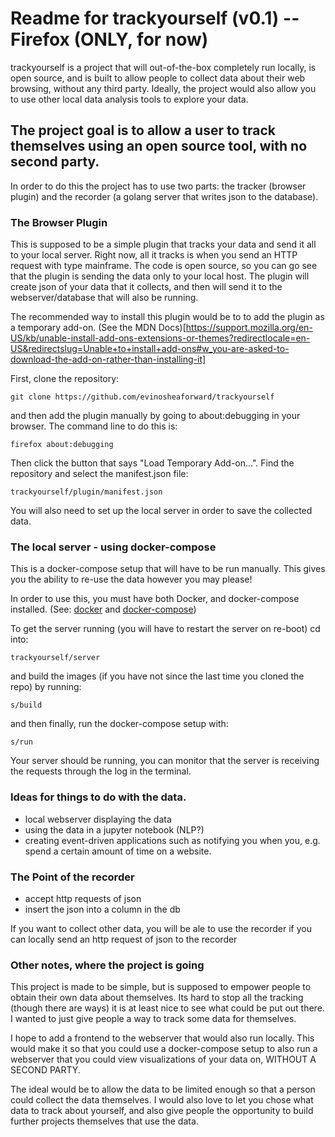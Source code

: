 # Readme for trackyourself (v0.1) -- Firefox (ONLY, for now)

trackyourself is a project that will out-of-the-box completely run locally, is open source, and is built to allow people to collect data about their web browsing, without any third party. Ideally, the project would also allow you to use other local data analysis tools to explore your data.

## The project goal is to allow a user to track themselves using an open source tool, with no second party.

In order to do this the project has to use two parts: the tracker (browser plugin) and the recorder (a golang server that writes json to the database).

### The Browser Plugin

This is supposed to be a simple plugin that tracks your data and send it all to your local server. Right now, all it tracks is when you send an HTTP request with type mainframe. The code is open source, so you can go see that the plugin is sending the data only to your local host. The plugin will create json of your data that it collects, and then will send it to the webserver/database that will also be running.

The recommended way to install this plugin would be to to add the plugin as a temporary add-on. (See the MDN Docs)[https://support.mozilla.org/en-US/kb/unable-install-add-ons-extensions-or-themes?redirectlocale=en-US&redirectslug=Unable+to+install+add-ons#w_you-are-asked-to-download-the-add-on-rather-than-installing-it]

First, clone the repository:

```
git clone https://github.com/evinosheaforward/trackyourself
```

and then add the plugin manually by going to about:debugging in your browser. The command line to do this is:

```
firefox about:debugging
```

Then click the button that says "Load Temporary Add-on...". Find the repository and select the manifest.json file:

```
trackyourself/plugin/manifest.json
```

You will also need to set up the local server in order to save the collected data.

### The local server - using docker-compose

This is a docker-compose setup that will have to be run manually. This gives you the ability to re-use the data however you may please!

In order to use this, you must have both Docker, and docker-compose installed. (See:
	[docker](https://docs.docker.com/install/linux/docker-ce/ubuntu/) and [docker-compose](	https://docs.docker.com/compose/install/))

To get the server running (you will have to restart the server on re-boot) cd into:

```
trackyourself/server
```

and build the images (if you have not since the last time you cloned the repo) by running:

```
s/build
```

and then finally, run the docker-compose setup with:

```
s/run
```

Your server should be running, you can monitor that the server is receiving the requests through the log in the terminal.

### Ideas for things to do with the data.  
- local webserver displaying the data
- using the data in a jupyter notebook (NLP?)
- creating event-driven applications such as notifying you when you, e.g. spend a certain amount of time on a website.

### The Point of the recorder
- accept http requests of json
- insert the json into a column in the db

If you want to collect other data, you will be ale to use the recorder if you can locally send an http request of json to the recorder

### Other notes, where the project is going

This project is made to be simple, but is supposed to empower people to obtain their own data about themselves. Its hard to stop all the tracking (though there are ways) it is at least nice to see what could be put out there. I wanted to just give people a way to track some data for themselves.

I hope to add a frontend to the webserver that would also run locally. This would make it so that you could use a docker-compose setup to also run a webserver that you could view visualizations of your data on, WITHOUT A SECOND PARTY.

The ideal would be to allow the data to be limited enough so that a person could collect the data themselves. I would also love to let you chose what data to track about yourself, and also give people the opportunity to build further projects themselves that use the data.
